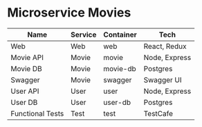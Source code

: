 # Microservice Movies

| Name             | Service | Container | Tech          |
|------------------|---------|-----------|---------------|
| Web              | Web     | web       | React, Redux  |
| Movie API        | Movie   | movie     | Node, Express |
| Movie DB         | Movie   | movie-db  | Postgres      |
| Swagger          | Movie   | swagger   | Swagger UI    |
| User API         | User    | user      | Node, Express |
| User DB          | User    | user-db   | Postgres      |
| Functional Tests | Test    | test      | TestCafe      |
